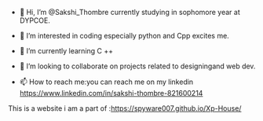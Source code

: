 - 👋 Hi, I’m @Sakshi_Thombre currently studying in sophomore year at DYPCOE.
- 👀 I’m interested in coding especially python and Cpp excites me.

- 🌱 I’m currently learning C ++
- 💞️ I’m looking to collaborate on projects related to designingand web dev.
- 📫 How to reach me:you can reach me on my linkedin https://www.linkedin.com/in/sakshi-thombre-821600214

<!---
Sakshy18/Sakshy18 is a ✨ special ✨ repository because its `README.md` (this file) appears on your GitHub profile.
You can click the Preview link to take a look at your changes.
--->
This is a website i am a part of :https://spyware007.github.io/Xp-House/

